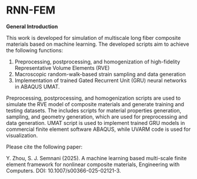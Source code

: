 # RNN-FEM

**General Introduction**

This work is developed for simulation of multiscale long fiber composite materials based on machine learning. The developed scripts aim to achieve the following functions: 
1) Preprocessing, postprocessing, and homogenization of high-fidelity Representative Volume Elements (RVE)
2) Macroscopic random-walk-based strain sampling and data generation
3) Implementation of trained Gated Recurrent Unit (GRU) neural networks in ABAQUS UMAT.

Preprocessing, postprocessing, and homogenization scripts are used to simulate the RVE model of composite materials and generate training and testing datasets. The includes scripts for material properties generation, sampling, and geometry generation, which are used for preprocessing and data generation. UMAT script is used to implement trained GRU models in commercial finite element software ABAQUS, while UVARM code is used for visualization.

Please cite the following paper:

Y. Zhou, S. J. Semnani (2025). A machine learning based multi-scale finite element framework for nonlinear composite materials, Engineering with Computers. DOI: 10.1007/s00366-025-02121-3.
